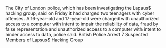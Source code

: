 The City of London police, which has been investigating the Lapsus$ hacking group, said on Friday it had charged two teenagers with cyber offenses.
A 16-year-old and 17-year-old were charged with unauthorized access to a computer with intent to impair the reliability of data, fraud by false representation and unauthorized access to a computer with intent to hinder access to data, police said.
British Police Arrest 7 Suspected Members of Lapsus$ Hacking Group